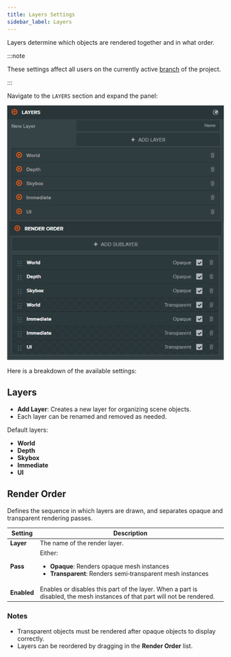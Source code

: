 ```yaml
---
title: Layers Settings
sidebar_label: Layers
---
```


Layers determine which objects are rendered together and in what order.

:::note

These settings affect all users on the currently active [branch](../../version-control/branches.md) of the project.

:::

Navigate to the `LAYERS` section and expand the panel:

![Layers Settings](/img/user-manual/editor/interface/settings/layers.webp)

Here is a breakdown of the available settings:

## Layers

- **Add Layer**: Creates a new layer for organizing scene objects.
- Each layer can be renamed and removed as needed.

Default layers:

- **World**
- **Depth**
- **Skybox**
- **Immediate**
- **UI**

## Render Order

Defines the sequence in which layers are drawn, and separates opaque and transparent rendering passes.

| Setting | Description |
| --- | --- |
| **Layer** | The name of the render layer. |
| **Pass** | Either:<ul><li><strong>Opaque</strong>: Renders opaque mesh instances</li><li><strong>Transparent</strong>: Renders semi‑transparent mesh instances</li></ul> |
| **Enabled** | Enables or disables this part of the layer. When a part is disabled, the mesh instances of that part will not be rendered. |

### Notes

- Transparent objects must be rendered after opaque objects to display correctly.
- Layers can be reordered by dragging in the **Render Order** list.

